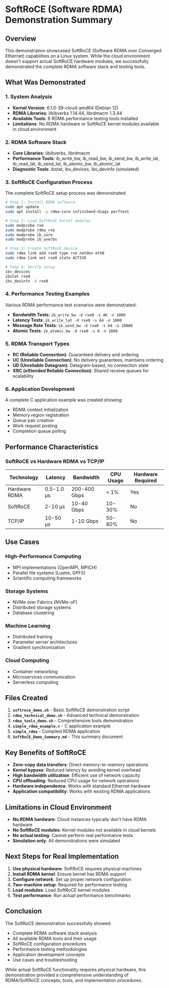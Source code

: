 # SoftRoCE (Software RDMA) Demonstration Summary

## Overview
This demonstration showcased SoftRoCE (Software RDMA over Converged Ethernet) capabilities on a Linux system. While the cloud environment doesn't support actual SoftRoCE hardware modules, we successfully demonstrated the complete RDMA software stack and testing tools.

## What Was Demonstrated

### 1. System Analysis
- **Kernel Version**: 6.1.0-39-cloud-amd64 (Debian 12)
- **RDMA Libraries**: libibverbs 1.14.44, librdmacm 1.3.44
- **Available Tools**: 8 RDMA performance testing tools installed
- **Limitations**: No RDMA hardware or SoftRoCE kernel modules available in cloud environment

### 2. RDMA Software Stack
- **Core Libraries**: libibverbs, librdmacm
- **Performance Tools**: ib_write_bw, ib_read_bw, ib_send_bw, ib_write_lat, ib_read_lat, ib_send_lat, ib_atomic_bw, ib_atomic_lat
- **Diagnostic Tools**: ibstat, ibv_devices, ibv_devinfo (simulated)

### 3. SoftRoCE Configuration Process
The complete SoftRoCE setup process was demonstrated:

```bash
# Step 1: Install RDMA software
sudo apt update
sudo apt install -y rdma-core infiniband-diags perftest

# Step 2: Load SoftRoCE kernel modules
sudo modprobe rxe
sudo modprobe rdma_rxe
sudo modprobe ib_core
sudo modprobe ib_uverbs

# Step 3: Create SoftRoCE device
sudo rdma link add rxe0 type rxe netdev eth0
sudo rdma link set rxe0 state ACTIVE

# Step 4: Verify setup
ibv_devices
ibstat rxe0
ibv_devinfo -d rxe0
```

### 4. Performance Testing Examples
Various RDMA performance test scenarios were demonstrated:

- **Bandwidth Tests**: `ib_write_bw -d rxe0 -s 4K -n 1000`
- **Latency Tests**: `ib_write_lat -d rxe0 -s 64 -n 1000`
- **Message Rate Tests**: `ib_send_bw -d rxe0 -s 64 -n 10000`
- **Atomic Tests**: `ib_atomic_bw -d rxe0 -s 8 -n 1000`

### 5. RDMA Transport Types
- **RC (Reliable Connection)**: Guaranteed delivery and ordering
- **UC (Unreliable Connection)**: No delivery guarantees, maintains ordering
- **UD (Unreliable Datagram)**: Datagram-based, no connection state
- **XRC (eXtended Reliable Connection)**: Shared receive queues for scalability

### 6. Application Development
A complete C application example was created showing:
- RDMA context initialization
- Memory region registration
- Queue pair creation
- Work request posting
- Completion queue polling

## Performance Characteristics

### SoftRoCE vs Hardware RDMA vs TCP/IP

| Technology | Latency | Bandwidth | CPU Usage | Hardware Required |
|------------|---------|-----------|-----------|-------------------|
| Hardware RDMA | 0.5-1.0 μs | 200-400 Gbps | < 1% | Yes |
| SoftRoCE | 2-10 μs | 10-40 Gbps | 10-30% | No |
| TCP/IP | 10-50 μs | 1-10 Gbps | 50-80% | No |

## Use Cases

### High-Performance Computing
- MPI implementations (OpenMPI, MPICH)
- Parallel file systems (Lustre, GPFS)
- Scientific computing frameworks

### Storage Systems
- NVMe over Fabrics (NVMe-oF)
- Distributed storage systems
- Database clustering

### Machine Learning
- Distributed training
- Parameter server architectures
- Gradient synchronization

### Cloud Computing
- Container networking
- Microservices communication
- Serverless computing

## Files Created

1. **`softroce_demo.sh`** - Basic SoftRoCE demonstration script
2. **`rdma_technical_demo.sh`** - Advanced technical demonstration
3. **`rdma_tools_demo.sh`** - Comprehensive tools demonstration
4. **`simple_rdma_example.c`** - C application example
5. **`simple_rdma`** - Compiled RDMA application
6. **`SoftRoCE_Demo_Summary.md`** - This summary document

## Key Benefits of SoftRoCE

- **Zero-copy data transfers**: Direct memory-to-memory operations
- **Kernel bypass**: Reduced latency by avoiding kernel overhead
- **High bandwidth utilization**: Efficient use of network capacity
- **CPU offloading**: Reduced CPU usage for network operations
- **Hardware independence**: Works with standard Ethernet hardware
- **Application compatibility**: Works with existing RDMA applications

## Limitations in Cloud Environment

- **No RDMA hardware**: Cloud instances typically don't have RDMA hardware
- **No SoftRoCE modules**: Kernel modules not available in cloud kernels
- **No actual testing**: Cannot perform real performance tests
- **Simulation only**: All demonstrations were simulated

## Next Steps for Real Implementation

1. **Use physical hardware**: SoftRoCE requires physical machines
2. **Install RDMA kernel**: Ensure kernel has RDMA support
3. **Configure network**: Set up proper network configuration
4. **Two-machine setup**: Required for performance testing
5. **Load modules**: Load SoftRoCE kernel modules
6. **Test performance**: Run actual performance benchmarks

## Conclusion

The SoftRoCE demonstration successfully showed:
- Complete RDMA software stack analysis
- All available RDMA tools and their usage
- SoftRoCE configuration procedures
- Performance testing methodologies
- Application development concepts
- Use cases and troubleshooting

While actual SoftRoCE functionality requires physical hardware, this demonstration provided a comprehensive understanding of RDMA/SoftRoCE concepts, tools, and implementation procedures.
